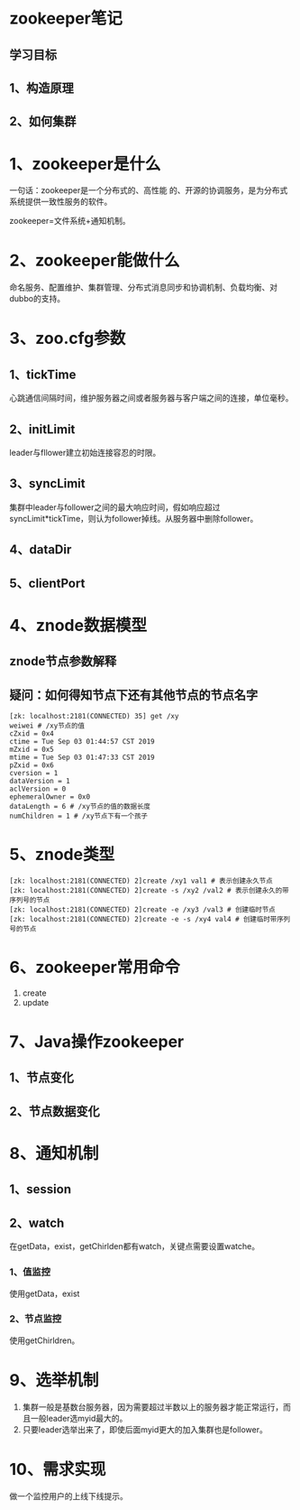 # zookeeper笔记

## 学习目标

## 1、构造原理

## 2、如何集群

# 1、zookeeper是什么

一句话：zookeeper是一个分布式的、高性能 的、开源的协调服务，是为分布式系统提供一致性服务的软件。

zookeeper=文件系统+通知机制。

# 2、zookeeper能做什么

命名服务、配置维护、集群管理、分布式消息同步和协调机制、负载均衡、对dubbo的支持。

# 3、zoo.cfg参数

## 1、tickTime

心跳通信间隔时间，维护服务器之间或者服务器与客户端之间的连接，单位毫秒。

## 2、initLimit

leader与fllower建立初始连接容忍的时限。

## 3、syncLimit

集群中leader与follower之间的最大响应时间，假如响应超过syncLimit*tickTime，则认为follower掉线。从服务器中删除follower。

## 4、dataDir



## 5、clientPort

# 4、znode数据模型

## znode节点参数解释

## 疑问：如何得知节点下还有其他节点的节点名字

```shell
[zk: localhost:2181(CONNECTED) 35] get /xy
weiwei # /xy节点的值
cZxid = 0x4
ctime = Tue Sep 03 01:44:57 CST 2019
mZxid = 0x5
mtime = Tue Sep 03 01:47:33 CST 2019
pZxid = 0x6
cversion = 1
dataVersion = 1
aclVersion = 0
ephemeralOwner = 0x0
dataLength = 6 # /xy节点的值的数据长度
numChildren = 1 # /xy节点下有一个孩子
```

# 5、znode类型

```shel
[zk: localhost:2181(CONNECTED) 2]create /xy1 val1 # 表示创建永久节点
[zk: localhost:2181(CONNECTED) 2]create -s /xy2 /val2 # 表示创建永久的带序列号的节点
[zk: localhost:2181(CONNECTED) 2]create -e /xy3 /val3 # 创建临时节点
[zk: localhost:2181(CONNECTED) 2]create -e -s /xy4 val4 # 创建临时带序列号的节点
```



# 6、zookeeper常用命令

1. create 
2. update

# 7、Java操作zookeeper

## 1、节点变化



## 2、节点数据变化



# 8、通知机制



## 1、session



## 2、watch 

在getData，exist，getChirlden都有watch，关键点需要设置watche。

### 1、值监控

使用getData，exist

### 2、节点监控

使用getChirldren。

# 9、选举机制

1. 集群一般是基数台服务器，因为需要超过半数以上的服务器才能正常运行，而且一般leader选myid最大的。
2. 只要leader选举出来了，即使后面myid更大的加入集群也是follower。

# 10、需求实现

做一个监控用户的上线下线提示。